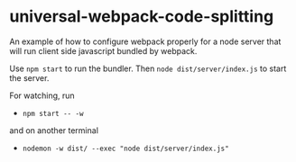 universal-webpack-code-splitting
================================


An example of how to configure webpack properly for a node server that will run
client side javascript bundled by webpack.

Use `npm start` to run the bundler. Then `node dist/server/index.js` to start
the server.

For watching, run 

* `npm start -- -w`

and on another terminal
* `nodemon -w dist/ --exec "node dist/server/index.js"`
